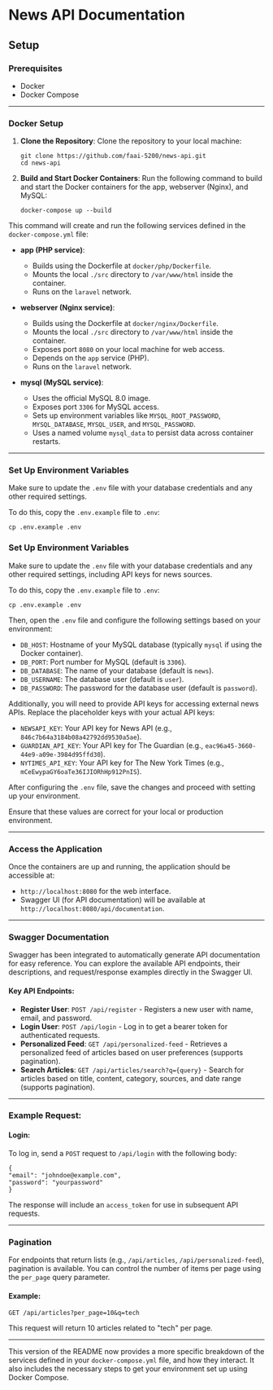# News API Documentation

## Setup

### Prerequisites

- Docker
- Docker Compose

---

### Docker Setup

1. **Clone the Repository**:
   Clone the repository to your local machine:

   ```
   git clone https://github.com/faai-5200/news-api.git
   cd news-api
   ```

2. **Build and Start Docker Containers**:
   Run the following command to build and start the Docker containers for the app, webserver (Nginx), and MySQL:

   ```
   docker-compose up --build
   ```

This command will create and run the following services defined in the `docker-compose.yml` file:

- **app (PHP service)**:
    - Builds using the Dockerfile at `docker/php/Dockerfile`.
    - Mounts the local `./src` directory to `/var/www/html` inside the container.
    - Runs on the `laravel` network.

- **webserver (Nginx service)**:
    - Builds using the Dockerfile at `docker/nginx/Dockerfile`.
    - Mounts the local `./src` directory to `/var/www/html` inside the container.
    - Exposes port `8080` on your local machine for web access.
    - Depends on the `app` service (PHP).
    - Runs on the `laravel` network.

- **mysql (MySQL service)**:
    - Uses the official MySQL 8.0 image.
    - Exposes port `3306` for MySQL access.
    - Sets up environment variables like `MYSQL_ROOT_PASSWORD`, `MYSQL_DATABASE`, `MYSQL_USER`, and `MYSQL_PASSWORD`.
    - Uses a named volume `mysql_data` to persist data across container restarts.

---

### Set Up Environment Variables

Make sure to update the `.env` file with your database credentials and any other required settings.

To do this, copy the `.env.example` file to `.env`:

```
cp .env.example .env
```

### Set Up Environment Variables

Make sure to update the `.env` file with your database credentials and any other required settings, including API keys for news sources.

To do this, copy the `.env.example` file to `.env`:

```
cp .env.example .env
```

Then, open the `.env` file and configure the following settings based on your environment:

- `DB_HOST`: Hostname of your MySQL database (typically `mysql` if using the Docker container).
- `DB_PORT`: Port number for MySQL (default is `3306`).
- `DB_DATABASE`: The name of your database (default is `news`).
- `DB_USERNAME`: The database user (default is `user`).
- `DB_PASSWORD`: The password for the database user (default is `password`).

Additionally, you will need to provide API keys for accessing external news APIs. Replace the placeholder keys with your actual API keys:

- `NEWSAPI_KEY`: Your API key for News API (e.g., `846c7b64a3184b08a42792dd9530a5ae`).
- `GUARDIAN_API_KEY`: Your API key for The Guardian (e.g., `eac96a45-3660-44e9-a09e-3984d95ffd30`).
- `NYTIMES_API_KEY`: Your API key for The New York Times (e.g., `mCeEwypaGY6oaTe36IJIORhHp912PnIS`).

After configuring the `.env` file, save the changes and proceed with setting up your environment.

Ensure that these values are correct for your local or production environment.

---

### Access the Application

Once the containers are up and running, the application should be accessible at:

- `http://localhost:8080` for the web interface.
- Swagger UI (for API documentation) will be available at `http://localhost:8080/api/documentation`.

---

### Swagger Documentation

Swagger has been integrated to automatically generate API documentation for easy reference. You can explore the available API endpoints, their descriptions, and request/response examples directly in the Swagger UI.

#### Key API Endpoints:
- **Register User**: `POST /api/register` - Registers a new user with name, email, and password.
- **Login User**: `POST /api/login` - Log in to get a bearer token for authenticated requests.
- **Personalized Feed**: `GET /api/personalized-feed` - Retrieves a personalized feed of articles based on user preferences (supports pagination).
- **Search Articles**: `GET /api/articles/search?q={query}` - Search for articles based on title, content, category, sources, and date range (supports pagination).

---

### Example Request:

#### Login:
To log in, send a `POST` request to `/api/login` with the following body:

```
{ 
"email": "johndoe@example.com",
"password": "yourpassword"
}
```

The response will include an `access_token` for use in subsequent API requests.

---

### Pagination

For endpoints that return lists (e.g., `/api/articles`, `/api/personalized-feed`), pagination is available. You can control the number of items per page using the `per_page` query parameter.

#### Example:

```
GET /api/articles?per_page=10&q=tech
```

This request will return 10 articles related to "tech" per page.

---

This version of the README now provides a more specific breakdown of the services defined in your `docker-compose.yml` file, and how they interact. It also includes the necessary steps to get your environment set up using Docker Compose.
